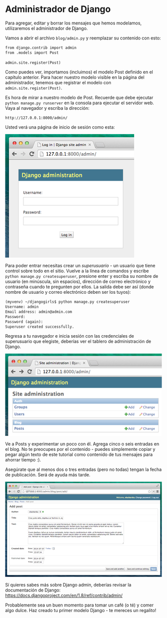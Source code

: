 # Administrador de Django

Para agregar, editar y borrar los mensajes que hemos modelamos, utilizaremos el administrador de Django.

Vamos a abrir el archivo `blog/admin.py` y reemplazar su contenido con esto:

    from django.contrib import admin
    from .models import Post
    
    admin.site.register(Post)
    

Como puedes ver, importamos (incluimos) el modelo Post definido en el capítulo anterior. Para hacer nuestro modelo visible en la página del administrador, tenemos que registrar el modelo con `admin.site.register(Post)`.

Es hora de mirar a nuestro modelo de Post. Recuerde que debe ejecutar `python manage.py runserver` en la consola para ejecutar el servidor web. Vaya al navegador y escriba la dirección:

    http://127.0.0.1:8000/admin/
    

Usted verá una página de inicio de sesión como esta:

![Página de inicio de sesión][1]

 [1]: images/login_page2.png

Para poder entrar necesitas crear un *superusuario* - un usuario que tiene control sobre todo en el sitio. Vuelve a la línea de comandos y escribe `python manage.py createsuperuser`, presione enter y escriba su nombre de usuario (en minúscula, sin espacios), dirección de correo electrónico y contraseña cuando te pregunten por ellos. La salida debe ser así (donde nombre de usuario y correo electrónico deben ser los tuyos):

    (myvenv) ~/djangogirls$ python manage.py createsuperuser
    Username: admin
    Email address: admin@admin.com
    Password:
    Password (again):
    Superuser created successfully.
    

Regresa a tu navegador e inicia sesión con las credenciales de superusuario que elegiste, deberías ver el tablero de administración de Django.

![Administrador de Django][2]

 [2]: images/django_admin3.png

Ve a Posts y experimentar un poco con él. Agrega cinco o seis entradas en el blog. No te preocupes por el contenido - puedes simplemente copiar y pegar algún texto de este tutorial como contenido de tus mensajes para ahorrar tiempo :).

Asegúrate que al menos dos o tres entradas (pero no todas) tengan la fecha de publicación. Será de ayuda más tarde.

![Administrador de Django][3]

 [3]: images/edit_post3.png

Sí quieres sabes más sobre Django admin, deberías revisar la documentación de Django: https://docs.djangoproject.com/en/1.8/ref/contrib/admin/

Probablemente sea un buen momento para tomar un café (o té) y comer algo dulce. Haz creado tu primer modelo Django - te mereces un regalito!
